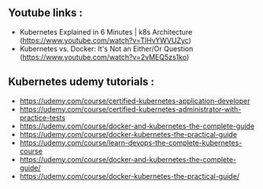


## Youtube links :
- Kubernetes Explained in 6 Minutes | k8s Architecture (https://www.youtube.com/watch?v=TlHvYWVUZyc)
- Kubernetes vs. Docker: It's Not an Either/Or Question (https://www.youtube.com/watch?v=2vMEQ5zs1ko)

## Kubernetes udemy tutorials :
- https://udemy.com/course/certified-kubernetes-application-developer
- https://udemy.com/course/certified-kubernetes-administrator-with-practice-tests
- https://udemy.com/course/docker-and-kubernetes-the-complete-guide
- https://udemy.com/course/docker-kubernetes-the-practical-guide
- https://udemy.com/course/learn-devops-the-complete-kubernetes-course
- https://udemy.com/course/docker-and-kubernetes-the-complete-guide/
- https://udemy.com/course/docker-kubernetes-the-practical-guide/